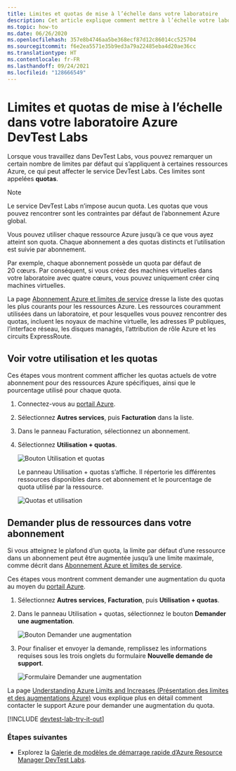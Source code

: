 ```yaml
---
title: Limites et quotas de mise à l’échelle dans votre laboratoire
description: Cet article explique comment mettre à l’échelle votre labo dans Azure DevTest Labs. Affichez vos quotas et limites d’utilisation, et demandez une augmentation.
ms.topic: how-to
ms.date: 06/26/2020
ms.openlocfilehash: 357e8b4746aa5be368ecf87d12c86014cc525704
ms.sourcegitcommit: f6e2ea5571e35b9ed3a79a22485eba4d20ae36cc
ms.translationtype: HT
ms.contentlocale: fr-FR
ms.lasthandoff: 09/24/2021
ms.locfileid: "128666549"
---
```

# <a name="scale-quotas-and-limits-in-devtest-labs"></a>Limites et quotas de mise à l’échelle dans votre laboratoire Azure DevTest Labs
Lorsque vous travaillez dans DevTest Labs, vous pouvez remarquer un certain nombre de limites par défaut qui s’appliquent à certaines ressources Azure, ce qui peut affecter le service DevTest Labs. Ces limites sont appelées **quotas**.

> [!NOTE]
> Le service DevTest Labs n’impose aucun quota. Les quotas que vous pouvez rencontrer sont les contraintes par défaut de l’abonnement Azure global.

Vous pouvez utiliser chaque ressource Azure jusqu’à ce que vous ayez atteint son quota. Chaque abonnement a des quotas distincts et l’utilisation est suivie par abonnement.

Par exemple, chaque abonnement possède un quota par défaut de 20 cœurs. Par conséquent, si vous créez des machines virtuelles dans votre laboratoire avec quatre cœurs, vous pouvez uniquement créer cinq machines virtuelles.

La page [Abonnement Azure et limites de service](../azure-resource-manager/management/azure-subscription-service-limits.md) dresse la liste des quotas les plus courants pour les ressources Azure. Les ressources couramment utilisées dans un laboratoire, et pour lesquelles vous pouvez rencontrer des quotas, incluent les noyaux de machine virtuelle, les adresses IP publiques, l’interface réseau, les disques managés, l’attribution de rôle Azure et les circuits ExpressRoute.

## <a name="view-your-usage-and-quotas"></a>Voir votre utilisation et les quotas
Ces étapes vous montrent comment afficher les quotas actuels de votre abonnement pour des ressources Azure spécifiques, ainsi que le pourcentage utilisé pour chaque quota.

1. Connectez-vous au [portail Azure](https://go.microsoft.com/fwlink/p/?LinkID=525040).
1. Sélectionnez **Autres services**, puis **Facturation** dans la liste.
1. Dans le panneau Facturation, sélectionnez un abonnement.
4. Sélectionnez **Utilisation + quotas**.

   ![Bouton Utilisation et quotas](./media/devtest-lab-scale-lab/devtestlab-usage-and-quotas-new.png)

   Le panneau Utilisation + quotas s’affiche. Il répertorie les différentes ressources disponibles dans cet abonnement et le pourcentage de quota utilisé par la ressource.

   ![Quotas et utilisation](./media/devtest-lab-scale-lab/devtestlab-view-quotas-new.png)

## <a name="requesting-more-resources-in-your-subscription"></a>Demander plus de ressources dans votre abonnement
Si vous atteignez le plafond d’un quota, la limite par défaut d’une ressource dans un abonnement peut être augmentée jusqu’à une limite maximale, comme décrit dans [Abonnement Azure et limites de service](../azure-resource-manager/management/azure-subscription-service-limits.md).

Ces étapes vous montrent comment demander une augmentation du quota au moyen du [portail Azure](https://go.microsoft.com/fwlink/p/?LinkID=525040).

1. Sélectionnez **Autres services**, **Facturation**, puis **Utilisation + quotas**.
1. Dans le panneau Utilisation + quotas, sélectionnez le bouton **Demander une augmentation**.

   ![Bouton Demander une augmentation](./media/devtest-lab-scale-lab/devtestlab-request-increase-new.png)

1. Pour finaliser et envoyer la demande, remplissez les informations requises sous les trois onglets du formulaire **Nouvelle demande de support**.

   ![Formulaire Demander une augmentation](./media/devtest-lab-scale-lab/devtestlab-support-form-new.png)

La page [Understanding Azure Limits and Increases (Présentation des limites et des augmentations Azure)](https://azure.microsoft.com/blog/azure-limits-quotas-increase-requests/) vous explique plus en détail comment contacter le support Azure pour demander une augmentation du quota.



[!INCLUDE [devtest-lab-try-it-out](../../includes/devtest-lab-try-it-out.md)]

### <a name="next-steps"></a>Étapes suivantes
* Explorez la [Galerie de modèles de démarrage rapide d’Azure Resource Manager DevTest Labs](https://github.com/Azure/azure-devtestlab/tree/master/samples/DevTestLabs/QuickStartTemplates).
